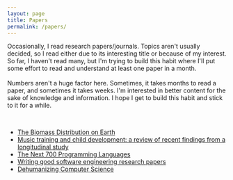 ```yaml
---
layout: page
title: Papers
permalink: /papers/
---
```


<p class="post-content">
Occasionally, I read research papers/journals. Topics aren't usually decided, so I read either due to its interesting title or because of my interest. So far, I haven't read many, but I'm trying to build this habit where I'll put some effort to read and understand at least one paper in a month. 
<br>
<br>
Numbers aren't a huge factor here. Sometimes, it takes months to read a paper, and sometimes it takes weeks. I'm interested in better content for the sake of knowledge and information. I hope I get to build this habit and stick to it for a while.
</p>

<br>

- [The Biomass Distribution on Earth](https://www.pnas.org/content/pnas/115/25/6506.full.pdf)
- [Music training and child development: a review of recent findings from a longitudinal study](https://sci-hub.tw/10.1111/nyas.13606)
- [The Next 700 Programming Languages](http://fsl.cs.illinois.edu/images/e/ef/P157-landin.pdf)
- [Writing good software engineering research papers](https://dl.acm.org/doi/abs/10.5555/776816.776925)
- [Dehumanizing Computer Science](https://sci-hub.tw/10.1002/9780470125779.ch3)